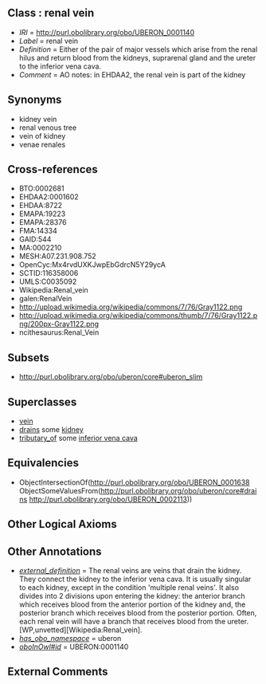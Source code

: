 
## Class : renal vein

 * *IRI* = http://purl.obolibrary.org/obo/UBERON_0001140
 * *Label* = renal vein
 * *Definition* = Either of the pair of major vessels which arise from the renal hilus and return blood from the kidneys, suprarenal gland and the ureter to the inferior vena cava.
 * *Comment* = AO notes: in EHDAA2, the renal vein is part of the kidney

## Synonyms

 * kidney vein
 * renal venous tree
 * vein of kidney
 * venae renales

## Cross-references

 * BTO:0002681
 * EHDAA2:0001602
 * EHDAA:8722
 * EMAPA:19223
 * EMAPA:28376
 * FMA:14334
 * GAID:544
 * MA:0002210
 * MESH:A07.231.908.752
 * OpenCyc:Mx4rvdUXKJwpEbGdrcN5Y29ycA
 * SCTID:116358006
 * UMLS:C0035092
 * Wikipedia:Renal_vein
 * galen:RenalVein
 * http://upload.wikimedia.org/wikipedia/commons/7/76/Gray1122.png
 * http://upload.wikimedia.org/wikipedia/commons/thumb/7/76/Gray1122.png/200px-Gray1122.png
 * ncithesaurus:Renal_Vein

## Subsets

 * http://purl.obolibrary.org/obo/uberon/core#uberon_slim

## Superclasses

 * [vein](../../UBERON/38/UBERON_0001638.md)
 * [drains](../../ns/core#drains.md) some [kidney](../../UBERON/13/UBERON_0002113.md)
 * [tributary_of](../../core#tributary/of/core#tributary_of.md) some [inferior vena cava](../../UBERON/72/UBERON_0001072.md)

## Equivalencies

 * ObjectIntersectionOf(<http://purl.obolibrary.org/obo/UBERON_0001638> ObjectSomeValuesFrom(<http://purl.obolibrary.org/obo/uberon/core#drains> <http://purl.obolibrary.org/obo/UBERON_0002113>))

## Other Logical Axioms


## Other Annotations

 * *[external_definition](../../UBPROP/01/UBPROP_0000001.md)* = The renal veins are veins that drain the kidney. They connect the kidney to the inferior vena cava. It is usually singular to each kidney, except in the condition 'multiple renal veins'. It also divides into 2 divisions upon entering the kidney: the anterior branch which receives blood from the anterior portion of the kidney and, the posterior branch which receives blood from the posterior portion. Often, each renal vein will have a branch that receives blood from the ureter. [WP,unvetted][Wikipedia:Renal_vein].
 * *[has_obo_namespace](../../ce/oboInOwl#hasOBONamespace.md)* = uberon
 * *[oboInOwl#id](../../id/oboInOwl#id.md)* = UBERON:0001140

## External Comments

